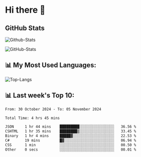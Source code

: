 # Hi there 👋

## GitHub Stats
![Github-Stats](https://github-readme-stats-sigma-five.vercel.app/api?username=ltorson&show_icons=true&theme=radical&count_private=true&show=reviews,discussions_started,discussions_answered,prs_merged,prs_merged_percentage)

![GitHub-Stats](https://github-readme-stats.vercel.app/api/wakatime?username=LeeTorson&theme=synthwave&size_weight=0.5&count_weight=0.5&title_color=36F9F6&langs_count=10&count_private=true)

## 📊 My Most Used Languages:
![Top-Langs](https://github-readme-stats-sigma-five.vercel.app/api/top-langs/?username=LTorson&layout=compact&langs_count=10)


## 📊 Last week's Top 10:
<!--START_SECTION:waka-->

```txt
From: 30 October 2024 - To: 05 November 2024

Total Time: 4 hrs 45 mins

JSON     1 hr 44 mins    █████████░░░░░░░░░░░░░░░░   36.56 %
CSHTML   1 hr 35 mins    ████████▒░░░░░░░░░░░░░░░░   33.45 %
Binary   1 hr 4 mins     █████▓░░░░░░░░░░░░░░░░░░░   22.53 %
C#       19 mins         █▓░░░░░░░░░░░░░░░░░░░░░░░   06.94 %
CSS      1 min           ░░░░░░░░░░░░░░░░░░░░░░░░░   00.50 %
Other    0 secs          ░░░░░░░░░░░░░░░░░░░░░░░░░   00.01 %
```

<!--END_SECTION:waka-->

